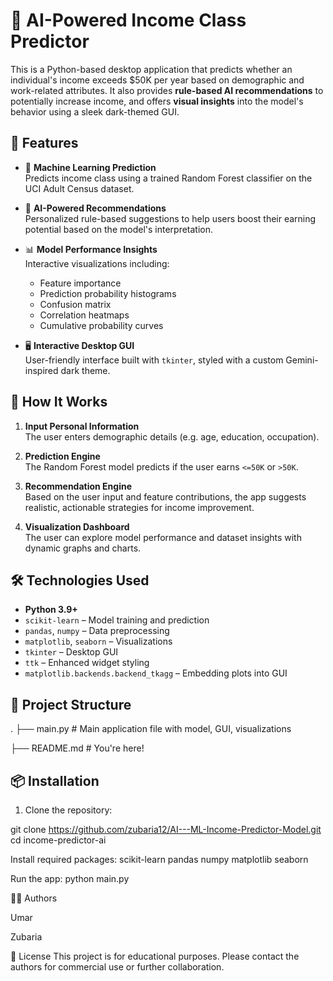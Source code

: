 
# 💼 AI-Powered Income Class Predictor

This is a Python-based desktop application that predicts whether an individual's income exceeds $50K per year based on demographic and work-related attributes. It also provides **rule-based AI recommendations** to potentially increase income, and offers **visual insights** into the model's behavior using a sleek dark-themed GUI.

## 📌 Features

- 🧠 **Machine Learning Prediction**  
  Predicts income class using a trained Random Forest classifier on the UCI Adult Census dataset.

- 🤖 **AI-Powered Recommendations**  
  Personalized rule-based suggestions to help users boost their earning potential based on the model's interpretation.

- 📊 **Model Performance Insights**  
  Interactive visualizations including:
  - Feature importance
  - Prediction probability histograms
  - Confusion matrix
  - Correlation heatmaps
  - Cumulative probability curves

- 🖥️ **Interactive Desktop GUI**  
  User-friendly interface built with `tkinter`, styled with a custom Gemini-inspired dark theme.

## 🚀 How It Works

1. **Input Personal Information**  
   The user enters demographic details (e.g. age, education, occupation).

2. **Prediction Engine**  
   The Random Forest model predicts if the user earns `<=50K` or `>50K`.

3. **Recommendation Engine**  
   Based on the user input and feature contributions, the app suggests realistic, actionable strategies for income improvement.

4. **Visualization Dashboard**  
   The user can explore model performance and dataset insights with dynamic graphs and charts.

## 🛠️ Technologies Used

- **Python 3.9+**
- `scikit-learn` – Model training and prediction
- `pandas`, `numpy` – Data preprocessing
- `matplotlib`, `seaborn` – Visualizations
- `tkinter` – Desktop GUI
- `ttk` – Enhanced widget styling
- `matplotlib.backends.backend_tkagg` – Embedding plots into GUI


## 📂 Project Structure

.
├── main.py # Main application file with model, GUI, visualizations

├── README.md # You're here!



## 📦 Installation

1. Clone the repository:

git clone https://github.com/zubaria12/AI---ML-Income-Predictor-Model.git
cd income-predictor-ai

Install required packages:
scikit-learn
pandas
numpy
matplotlib
seaborn

Run the app:
python main.py
  
  
👩‍💻 Authors

Umar

Zubaria

📝 License
This project is for educational purposes. Please contact the authors for commercial use or further collaboration.

